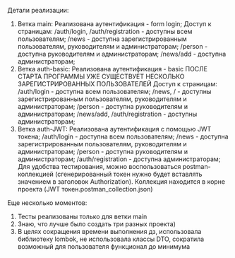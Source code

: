 Детали реализации:

1. Ветка main:
   Реализована аутентификация - form login;
   Доступ к страницам:
   /auth/login, /auth/registration - доступны всем пользователям;
   /news - доступна зарегистрированным пользователям, руководителям и администраторам;
   /person - доступна руководителям и администраторам;
   /news/add - доступна администраторам;
2. Ветка auth-basic:
   Реализована аутентификация - basic
   ПОСЛЕ СТАРТА ПРОГРАММЫ УЖЕ СУЩЕСТВУЕТ НЕСКОЛЬКО ЗАРЕГИСТРИРОВАННЫХ ПОЛЬЗОВАТЕЛЕЙ
   Доступ к страницам:
   /auth/login - доступна всем пользователям;
   /news, / - доступны зарегистрированным пользователям, руководителям и администраторам;
   /person - доступна руководителям и администраторам;
   /news/add, /auth/registration - доступны администраторам;
3. Ветка auth-JWT:
   Реализована аутентификация с помощью JWT токена;
   /auth/login - доступна всем пользователям;
   /news - доступна зарегистрированным пользователям, руководителям и администраторам;
   /person - доступна руководителям и администраторам;
   /auth/registration - доступна администраторам;
   Для удобства тестирования, можно воспользоваться postman-коллекцией (сгенерированный токен нужно будет вставлять
   значением в заголовок Authorization). Коллекция находится в корне проекта (JWT токен.postman_collection.json)

Еще несколько моментов:

1. Тесты реализованы только для ветки main
2. Знаю, что лучше было создать три разных проекта)
3. В целях сокращения времени выполнения дз, использовала библиотеку lombok, не использовала классы DTO, сократила
   возможный для пользователя функционал до минимума
